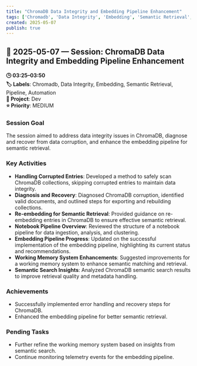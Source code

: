 ```yaml
---
title: "ChromaDB Data Integrity and Embedding Pipeline Enhancement"
tags: ['Chromadb', 'Data Integrity', 'Embedding', 'Semantic Retrieval', 'Pipeline', 'Automation']
created: 2025-05-07
publish: true
---
```


## 📅 2025-05-07 — Session: ChromaDB Data Integrity and Embedding Pipeline Enhancement

**🕒 03:25–03:50**  
**🏷️ Labels**: Chromadb, Data Integrity, Embedding, Semantic Retrieval, Pipeline, Automation  
**📂 Project**: Dev  
**⭐ Priority**: MEDIUM  


### Session Goal
The session aimed to address data integrity issues in ChromaDB, diagnose and recover from data corruption, and enhance the embedding pipeline for semantic retrieval.

### Key Activities
- **Handling Corrupted Entries**: Developed a method to safely scan ChromaDB collections, skipping corrupted entries to maintain data integrity.
- **Diagnosis and Recovery**: Diagnosed ChromaDB corruption, identified valid documents, and outlined steps for exporting and rebuilding collections.
- **Re-embedding for Semantic Retrieval**: Provided guidance on re-embedding entries in ChromaDB to ensure effective semantic retrieval.
- **Notebook Pipeline Overview**: Reviewed the structure of a notebook pipeline for data ingestion, analysis, and clustering.
- **Embedding Pipeline Progress**: Updated on the successful implementation of the embedding pipeline, highlighting its current status and recommendations.
- **Working Memory System Enhancements**: Suggested improvements for a working memory system to enhance semantic matching and retrieval.
- **Semantic Search Insights**: Analyzed ChromaDB semantic search results to improve retrieval quality and metadata handling.

### Achievements
- Successfully implemented error handling and recovery steps for ChromaDB.
- Enhanced the embedding pipeline for better semantic retrieval.

### Pending Tasks
- Further refine the working memory system based on insights from semantic search.
- Continue monitoring telemetry events for the embedding pipeline.
